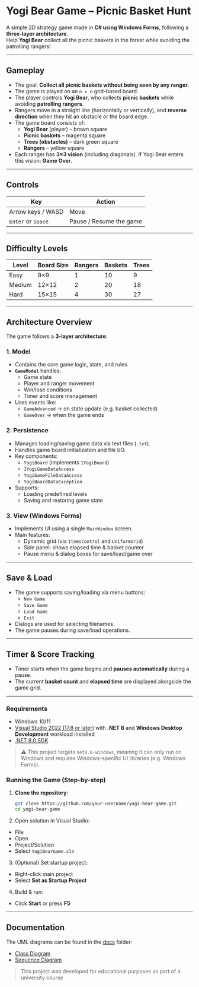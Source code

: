 # Yogi Bear Game – Picnic Basket Hunt

A simple 2D strategy game made in **C# using Windows Forms**, following a **three-layer architecture**.  
Help **Yogi Bear** collect all the picnic baskets in the forest while avoiding the patrolling rangers!

---

## Gameplay

- The goal: **Collect all picnic baskets without being seen by any ranger.**
- The game is played on an `n × n` grid-based board.
- The player controls **Yogi Bear**, who collects **picnic baskets** while avoiding **patrolling rangers**.
- Rangers move in a straight line (horizontally or vertically), and **reverse direction** when they hit an obstacle or the board edge.
- The game board consists of:
  - **Yogi Bear** (player) –  brown square
  - **Picnic baskets** –  magenta square
  - **Trees (obstacles)** –  dark green square
  - **Rangers** –  yellow square
- Each ranger has **3×3 vision** (including diagonals). If Yogi Bear enters this vision: **Game Over**.

---

## Controls

| Key               | Action                     |
|------------------|----------------------------|
| Arrow keys / WASD | Move                       |
| `Enter` or `Space` | Pause / Resume the game    |

---

## Difficulty Levels

| Level  | Board Size | Rangers | Baskets | Trees |
|--------|------------|---------|---------|-------|
| Easy   | 9×9        | 1       | 10      | 9     |
| Medium | 12×12      | 2       | 20      | 18    |
| Hard   | 15×15      | 4       | 30      | 27    |

---

## Architecture Overview

The game follows a **3-layer architecture**:

### 1. Model
- Contains the core game logic, state, and rules.
- **`GameModel`** handles:
  - Game state
  - Player and ranger movement
  - Win/lose conditions
  - Timer and score management
- Uses events like:
  - `GameAdvanced` → on state update (e.g. basket collected)
  - `GameOver` → when the game ends

### 2. Persistence
- Manages loading/saving game data via text files (`.txt`).
- Handles game board initialization and file I/O.
- Key components:
  - `YogiBoard` (implements `IYogiBoard`)
  - `IYogiGameDataAccess`
  - `YogiGameFileDataAccess`
  - `YogiBoardDataException`
- Supports:
  - Loading predefined levels
  - Saving and restoring game state
### 3. View (Windows Forms)
- Implements UI using a single `MainWindow` screen.
- Main features:
  - Dynamic grid (via `ItemsControl` and `UniformGrid`)
  - Side panel: shows elapsed time & basket counter
  - Pause menu & dialog boxes for save/load/game over

---
## Save & Load

- The game supports saving/loading via menu buttons:
  - `New Game`
  - `Save Game`
  - `Load Game`
  - `Exit`
- Dialogs are used for selecting filenames.
- The game pauses during save/load operations.

---

## Timer & Score Tracking

- Timer starts when the game begins and **pauses automatically** during a pause.
- The current **basket count** and **elapsed time** are displayed alongside the game grid.

---

### Requirements
- Windows 10/11
- [Visual Studio 2022 (17.8 or later)](https://visualstudio.microsoft.com/) with **.NET 8** and **Windows Desktop Development** workload installed
- [.NET 8.0 SDK](https://dotnet.microsoft.com/en-us/download/dotnet/8.0)
> ⚠ This project targets `net8.0-windows`, meaning it can only run on Windows and requires Windows-specific UI libraries (e.g. Windows Forms).

### Running the Game (Step-by-step)
1. **Clone the repository**:
   ```bash
   git clone https://github.com/your-username/yogi-bear-game.git
   cd yogi-bear-game
2. Open solution in Visual Studio:

- File  
- Open  
- Project/Solution  
- Select `YogiBearGame.sln`

3. (Optional) Set startup project:

- Right-click main project  
- Select **Set as Startup Project**

4. Build & run:

- Click **Start** or press **F5**

---
## Documentation

The UML diagrams can be found in the [docs](docs) folder:

- [Class Diagram](docs/UML_ClassDiagram.pdf)
- [Sequence Diagram](docs/UML_SequenceDiagram.pdf)


> This project was developed for educational purposes as part of a university course
